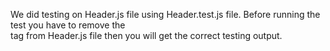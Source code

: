 We did testing on Header.js file using Header.test.js file. Before running the test you have to remove the <br /> tag from Header.js file then you will get the correct testing output.
